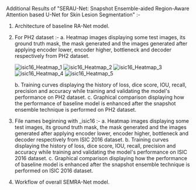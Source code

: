 Additional Results of "SERAU-Net: Snapshot Ensemble-aided Region-Aware Attention based U-Net for Skin Lesion Segmentation" :-

1. Architecture of baseline RA-Net model.
2. For PH2 dataset :-
    a. Heatmap images displaying some test images, its ground truth mask, the mask generated and the images generated after applying encoder lower, encoder higher, bottleneck and decoder respectively from PH2 dataset.
   
   ![isic16_Heatmap_1](https://github.com/user-attachments/assets/ffd096e3-ef69-44f8-8851-ad37d784b53f)
   ![isic16_Heatmap_2](https://github.com/user-attachments/assets/a81fc0c7-876b-42aa-b6fa-d74899bf3c71)
   ![isic16_Heatmap_3](https://github.com/user-attachments/assets/94ff5f3a-849d-424d-8251-850e7d46c7a5)
   ![isic16_Heatmap_4](https://github.com/user-attachments/assets/2ace0e70-599b-4c3a-8a75-6ee8ce1f2c5a)
   ![isic16_Heatmap_5](https://github.com/user-attachments/assets/54610014-f84a-4713-b009-4c6d9f65ae44)

    b. Training curves displaying the history of loss, dice score, IOU, recall, precision and accuracy while training and validating the model's performance on PH2 dataset.
    c. Graphical comparison displaying how the performance of baseline model is enhanced after the snapshot ensemble technique is performed on PH2 dataset.
4. File names beginning with _isic16 :-
    a. Heatmap images displaying some test images, its ground truth mask, the mask generated and the images generated after applying encoder lower, encoder higher, bottleneck and decoder respectively from ISIC 2016 dataset.
    b. Training curves displaying the history of loss, dice score, IOU, recall, precision and accuracy while training and validating the model's performance on ISIC 2016 dataset.
    c. Graphical comparison displaying how the performance of baseline model is enhanced after the snapshot ensemble technique is performed on ISIC 2016 dataset.
5. Workflow of overall SEMRA-Net model.
